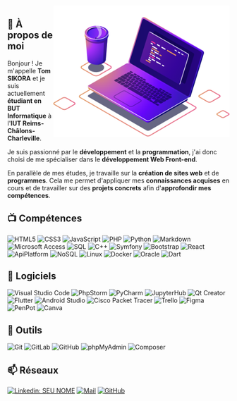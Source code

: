 <img src="img/img-pc.png" min-width="400px" max-width="400px" width="400px" align="right" alt="PC CODE">

## 🚀 À propos de moi

Bonjour ! Je m'appelle **Tom SIKORA** et je suis actuellement **étudiant en BUT Informatique** à l'**IUT Reims-Châlons-Charleville**.

Je suis passionné par le **développement** et la **programmation**, j'ai donc choisi de me spécialiser dans le **développement Web Front-end**.

En parallèle de mes études, je travaille sur la **création de sites web** et de **programmes**. Cela me permet d'appliquer mes **connaissances acquises** en cours et de travailler sur des **projets concrets** afin d'**approfondir mes compétences**.

## 📺 Compétences
![HTML5](https://img.shields.io/badge/-HTML5-333333?style=flat&logo=HTML5)
![CSS3](https://img.shields.io/badge/-CSS3-333333?style=flat&logo=CSS3&logoColor=1572B6)
![JavaScript](https://img.shields.io/badge/-JavaScript-333333?style=flat&logo=javascript)
![PHP](https://img.shields.io/badge/-PHP-333333?style=flat&logo=php)
![Python](https://img.shields.io/badge/-Python-333333?style=flat&logo=python)
![Markdown](https://img.shields.io/badge/-Markdown-333333?style=flat&logo=markdown)
![Microsoft Access](https://img.shields.io/badge/-Microsoft_Access-333333?style=flat&logo=microsoft-access)
![SQL](https://img.shields.io/badge/-SQL-333333?style=flat&logo=sql)
![C++](https://img.shields.io/badge/-C++-333333?style=flat&logo=c%2B%2B)
![Symfony](https://img.shields.io/badge/-Symfony-333333?style=flat&logo=symfony)
![Bootstrap](https://img.shields.io/badge/-Bootstrap-333333?style=flat&logo=bootstrap)
![React](https://img.shields.io/badge/-React-333333?style=flat&logo=react&logoColor=61DAFB)
![ApiPlatform](https://img.shields.io/badge/-ApiPlatform-333333?style=flat&logo=api-platform&logoColor=05A5D1)
![NoSQL](https://img.shields.io/badge/-NoSQL-333333?style=flat&logo=nosql&logoColor=339933)
![Linux](https://img.shields.io/badge/-Linux-333333?style=flat&logo=linux&logoColor=FCC624)
![Docker](https://img.shields.io/badge/-Docker-333333?style=flat&logo=docker&logoColor=2496ED)
![Oracle](https://img.shields.io/badge/-Oracle-333333?style=flat&logo=oracle&logoColor=F80000)
![Dart](https://img.shields.io/badge/-Dart-333333?style=flat&logo=dart&logoColor=0175C2)

## 💾 Logiciels
![Visual Studio Code](https://img.shields.io/badge/-Visual%20Studio%20Code-333333?style=flat&logo=visual-studio-code&logoColor=007ACC)
![PhpStorm](https://img.shields.io/badge/-PhpStorm-333333?style=flat&logo=phpstorm&logoColor=B800CC)
![PyCharm](https://img.shields.io/badge/-PyCharm-333333?style=flat&logo=pycharm&logoColor=00CC52)
![JupyterHub](https://img.shields.io/badge/-JupyterHub-333333?style=flat&logo=jupyter&logoColor=orange)
![Qt Creator](https://img.shields.io/badge/-Qt_Creator-333333?style=flat&logo=qt&logoColor=41CD52)
![Flutter](https://img.shields.io/badge/-Flutter-333333?style=flat&logo=flutter&logoColor=02569B)
![Android Studio](https://img.shields.io/badge/-Android_Studio-333333?style=flat&logo=android-studio&logoColor=3DDC84)
![Cisco Packet Tracer](https://img.shields.io/badge/-Cisco_Packet_Tracer-333333?style=flat&logo=cisco&logoColor=1BA0D7)
![Trello](https://img.shields.io/badge/-Trello-333333?style=flat&logo=trello&logoColor=007ACC)
![Figma](https://img.shields.io/badge/-Figma-333333?style=flat&logo=figma&logoColor=CC0014)
![PenPot](https://img.shields.io/badge/-Penpot-333333?style=flat&logo=penpot&logoColor=000000)
![Canva](https://img.shields.io/badge/-Canva-333333?style=flat&logo=canva&logoColor=#00C4CC)

## 💼 Outils
![Git](https://img.shields.io/badge/-Git-333333?style=flat&logo=git)
![GitLab](https://img.shields.io/badge/-GitLab-333333?style=flat&logo=gitlab)
![GitHub](https://img.shields.io/badge/-GitHub-333333?style=flat&logo=github)
![phpMyAdmin](https://img.shields.io/badge/-phpMyAdmin-333333?style=flat&logo=phpmyadmin&logoColor=4680C2)
![Composer](https://img.shields.io/badge/-Composer-333333?style=flat&logo=composer&logoColor=885630)

## 📫 Réseaux
[![Linkedin: SEU NOME](https://img.shields.io/badge/-Tom-blue?style=flat-square&logo=Linkedin&logoColor=white&link=https://www.linkedin.com/in/tom-sikora-1a5188271/)](https://www.linkedin.com/in/𝖳𝖮𝖬-𝗦𝗜𝗞𝗢𝗥𝗔-1a5188271)
[![Mail](https://img.shields.io/badge/-Tom-006bed?style=flat-square&logo=Gmail&logoColor=white&link=mailto:tom.sikora03@gmail.com)](mailto:tom.sikora03@gmail.com)
[![GitHub]( https://img.shields.io/github/followers/tom512000?label=follow&style=social)](https://github.com/tom512000/tomsikora.dev)
